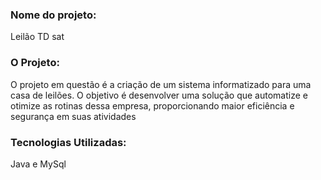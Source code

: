 ### Nome do projeto: 
Leilão TD sat

### O Projeto:
O projeto em questão é a criação de um sistema informatizado para uma casa de leilões. O objetivo é desenvolver uma solução que automatize e otimize as rotinas dessa empresa, proporcionando maior eficiência e segurança em suas atividades

### Tecnologias Utilizadas:
Java e MySql
